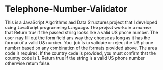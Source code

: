 # Telephone-Number-Validator
This is a JavaScript Algorithms and Data Structures project that I developed using JavaScript programming Language. The project works in a manner that Return true if the passed string looks like a valid US phone number.  The user may fill out the form field any way they choose as long as it has the format of a valid US number. Your job is to validate or reject the US phone number based on any combination of the formats provided above. The area code is required. If the country code is provided, you must confirm that the country code is 1. Return true if the string is a valid US phone number; otherwise return false.
